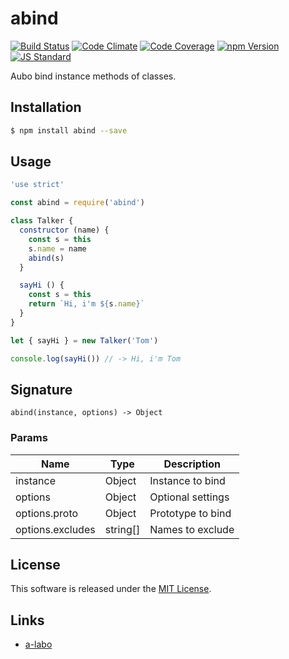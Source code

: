 abind
==========

<!---
This file is generated by ape-tmpl. Do not update manually.
--->

<!-- Badge Start -->
<a name="badges"></a>

[![Build Status][bd_travis_shield_url]][bd_travis_url]
[![Code Climate][bd_codeclimate_shield_url]][bd_codeclimate_url]
[![Code Coverage][bd_codeclimate_coverage_shield_url]][bd_codeclimate_url]
[![npm Version][bd_npm_shield_url]][bd_npm_url]
[![JS Standard][bd_standard_shield_url]][bd_standard_url]

[bd_repo_url]: https://github.com/a-labo/abind
[bd_travis_url]: http://travis-ci.org/a-labo/abind
[bd_travis_shield_url]: http://img.shields.io/travis/a-labo/abind.svg?style=flat
[bd_travis_com_url]: http://travis-ci.com/a-labo/abind
[bd_travis_com_shield_url]: https://api.travis-ci.com/a-labo/abind.svg?token=
[bd_license_url]: https://github.com/a-labo/abind/blob/master/LICENSE
[bd_codeclimate_url]: http://codeclimate.com/github/a-labo/abind
[bd_codeclimate_shield_url]: http://img.shields.io/codeclimate/github/a-labo/abind.svg?style=flat
[bd_codeclimate_coverage_shield_url]: http://img.shields.io/codeclimate/coverage/github/a-labo/abind.svg?style=flat
[bd_gemnasium_url]: https://gemnasium.com/a-labo/abind
[bd_gemnasium_shield_url]: https://gemnasium.com/a-labo/abind.svg
[bd_npm_url]: http://www.npmjs.org/package/abind
[bd_npm_shield_url]: http://img.shields.io/npm/v/abind.svg?style=flat
[bd_standard_url]: http://standardjs.com/
[bd_standard_shield_url]: https://img.shields.io/badge/code%20style-standard-brightgreen.svg

<!-- Badge End -->


<!-- Description Start -->
<a name="description"></a>

Aubo bind instance methods of classes.

<!-- Description End -->


<!-- Overview Start -->
<a name="overview"></a>



<!-- Overview End -->


<!-- Sections Start -->
<a name="sections"></a>

<!-- Section from "doc/guides/01.Installation.md.hbs" Start -->

<a name="section-doc-guides-01-installation-md"></a>

Installation
-----

```bash
$ npm install abind --save
```


<!-- Section from "doc/guides/01.Installation.md.hbs" End -->

<!-- Section from "doc/guides/02.Usage.md.hbs" Start -->

<a name="section-doc-guides-02-usage-md"></a>

Usage
---------

```javascript
'use strict'

const abind = require('abind')

class Talker {
  constructor (name) {
    const s = this
    s.name = name
    abind(s)
  }

  sayHi () {
    const s = this
    return `Hi, i'm ${s.name}`
  }
}

let { sayHi } = new Talker('Tom')

console.log(sayHi()) // -> Hi, i'm Tom

```


<!-- Section from "doc/guides/02.Usage.md.hbs" End -->

<!-- Section from "doc/guides/03.Signature.md.hbs" Start -->

<a name="section-doc-guides-03-signature-md"></a>

Signature
---------

`abind(instance, options) -> Object`

### Params

| Name | Type | Description |
| ----- | --- | -------- |
| instance | Object | Instance to bind |
| options | Object | Optional settings |
| options.proto | Object | Prototype to bind |
| options.excludes | string[] | Names to exclude |



<!-- Section from "doc/guides/03.Signature.md.hbs" End -->


<!-- Sections Start -->


<!-- LICENSE Start -->
<a name="license"></a>

License
-------
This software is released under the [MIT License](https://github.com/a-labo/abind/blob/master/LICENSE).

<!-- LICENSE End -->


<!-- Links Start -->
<a name="links"></a>

Links
------

+ [a-labo][a_labo_url]

[a_labo_url]: https://github.com/a-labo

<!-- Links End -->
